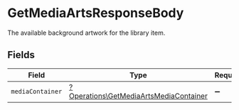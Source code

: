 # GetMediaArtsResponseBody

The available background artwork for the library item.


## Fields

| Field                                                                                           | Type                                                                                            | Required                                                                                        | Description                                                                                     |
| ----------------------------------------------------------------------------------------------- | ----------------------------------------------------------------------------------------------- | ----------------------------------------------------------------------------------------------- | ----------------------------------------------------------------------------------------------- |
| `mediaContainer`                                                                                | [?Operations\GetMediaArtsMediaContainer](../../Models/Operations/GetMediaArtsMediaContainer.md) | :heavy_minus_sign:                                                                              | N/A                                                                                             |